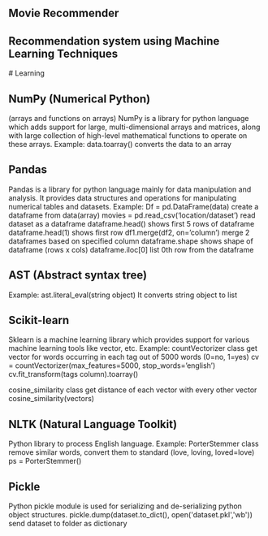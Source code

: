 ## Movie Recommender
<h2>Recommendation system using Machine Learning Techniques</h2> 
# Learning 

<h2>NumPy (Numerical Python)</h2>
(arrays and functions on arrays) 
NumPy is a library for python language which adds support for large, multi-dimensional arrays and matrices, along with large collection of high-level mathematical functions to operate on these arrays.
Example:  
data.toarray()	converts the data to an array

<h2>Pandas</h2>
Pandas is a library for python language mainly for data manipulation and analysis. 
It provides data structures and operations for manipulating numerical tables and datasets.
Example: 
Df = pd.DataFrame(data)	create a dataframe from data(array)
movies = pd.read_csv(‘location/dataset’)	read dataset as a dataframe
dataframe.head()	shows first 5 rows of dataframe
dataframe.head(1)	shows first row
df1.merge(df2, on=’column’)	merge 2 dataframes based on specified column
dataframe.shape	shows shape of dataframe (rows x cols)
dataframe.iloc[0]	list 0th row from the dataframe

<h2>AST (Abstract syntax tree)</h2>
Example:
ast.literal_eval(string object)	It converts string object to list

<h2>Scikit-learn</h2>
Sklearn is a machine learning library which provides support for various machine learning tools like vector, etc.
Example:
countVectorizer class 	         	get vector for words occurring in each tag out of 5000 words (0=no, 1=yes)
cv = countVectorizer(max_features=5000,  stop_words=’english’)
cv.fit_transform(tags column).toarray()	

cosine_similarity class		get distance of each vector with every other vector
cosine_similarity(vectors) 

<h2>NLTK	(Natural Language Toolkit)</h2>
Python library to process English language. 
Example:
PorterStemmer class 		remove similar words, convert them to standard (love, loving, loved=love)
ps = PorterStemmer()

<h2>Pickle</h2>
Python pickle module is used for serializing and de-serializing python object structures.
pickle.dump(dataset.to_dict(), open('dataset.pkl','wb'))		send dataset to folder as dictionary
